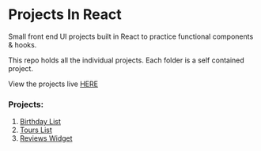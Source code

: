 # Projects In React

Small front end UI projects built in React to practice functional components & hooks.

This repo holds all the individual projects.
Each folder is a self contained project.

View the projects live [HERE](https://projects-in-react.netlify.app/)

### Projects:

1. [Birthday List](https://github.com/JimBowler82/projects-in-react/tree/main/1-birthday-list)
2. [Tours List](https://github.com/JimBowler82/projects-in-react/tree/main/2-tours-list)
3. [Reviews Widget](https://github.com/JimBowler82/projects-in-react/tree/main/3-review-widget)
